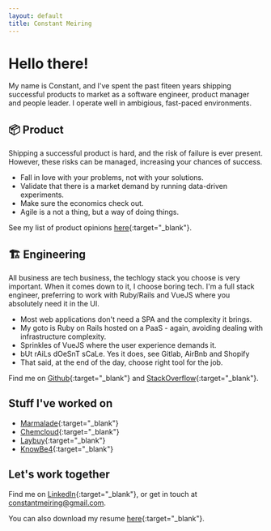 ```yaml
---
layout: default
title: Constant Meiring
---
```


# Hello there!

My name is Constant, and I've spent the past fiteen years shipping successful products to market as a software engineer, product manager and people leader. I operate well in ambigious, fast-paced environments.

## 📦 Product

Shipping a successful product is hard, and the risk of failure is ever present. However, these risks can be managed, increasing your chances of success.

- Fall in love with your problems, not with your solutions.
- Validate that there is a market demand by running data-driven experiments.
- Make sure the economics check out.
- Agile is a not a thing, but a way of doing things.

See my list of product opinions [here](https://productmanifesto.tech){:target="\_blank"}.

## 🏗️ Engineering

All business are tech business, the techlogy stack you choose is very important. When it comes down to it, I choose boring tech. I'm a full stack engineer, preferring to work with Ruby/Rails and VueJS where you absolutely need it in the UI.

- Most web applications don't need a SPA and the complexity it brings.
- My goto is Ruby on Rails hosted on a PaaS - again, avoiding dealing with infrastructure complexity.
- Sprinkles of VueJS where the user experience demands it.
- bUt rAiLs dOeSnT sCaLe. Yes it does, see Gitlab, AirBnb and Shopify
- That said, at the end of the day, choose right tool for the job.

Find me on [Github](https://github.com/constantm){:target="\_blank"} and [StackOverflow](https://stackoverflow.com/users/162034/constant-meiring){:target="\_blank"}.

## Stuff I've worked on

- [Marmalade](https://withmarmalade.com.au){:target="\_blank"}
- [Chemcloud](https://www.chemcloud.com.au){:target="\_blank"}
- [Laybuy](https://www.laybuy.com/){:target="\_blank"}
- [KnowBe4](https://www.knowbe4.com){:target="\_blank"}

## Let's work together

Find me on [LinkedIn](https://www.linkedin.com/in/constantmeiring){:target="\_blank"}, or get in touch at [constantmeiring@gmail.com](mailto:constantmeiring@gmail.com).

You can also download my resume [here](assets/ConstantMeiringResume22Q3.pdf){:target="\_blank"}.
